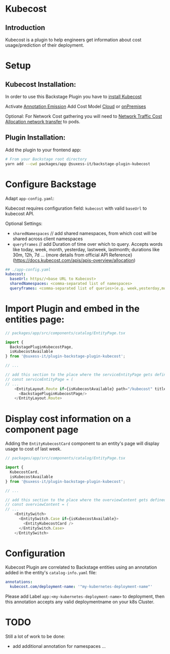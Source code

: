 # Kubecost
## Introduction

Kubecost is a plugin to help engineers get information about cost usage/prediction of their deployment.

# Setup

## Kubecost Installation:

In order to use this Backstage Plugin you have to [install Kubecost](https://docs.kubecost.com/install-and-configure/install/getting-started)

Activate [Annotation Emission](https://docs.kubecost.com/install-and-configure/advanced-configuration/annotations)
Add Cost Model [Cloud](https://docs.kubecost.com/install-and-configure/install/cloud-integration) or [onPremises](https://docs.kubecost.com/install-and-configure/install/provider-installations/air-gapped#how-do-i-configure-prices-for-my-on-premise-assets)

Optional: For Network Cost gathering you will need to [Network Traffic Cost Allocation network transfer](https://docs.kubecost.com/using-kubecost/navigating-the-kubecost-ui/cost-allocation/network-allocation) to pods.

## Plugin Installation:
Add the plugin to your frontend app:

```bash
# From your Backstage root directory
yarn add --cwd packages/app @suxess-it/backstage-plugin-kubecost
```

# Configure Backstage 
Adapt `app-config.yaml`:

Kubecost requires configuration field: `kubecost` with valid `baseUrl` to kubecost API.

Optional Settings:
- `sharedNamespaces` // add shared namespaces, from  which cost will be shared across client namespaces
- `queryframes` // add Duration of time over which to query. Accepts words like today, week, month, yesterday, lastweek, lastmonth; durations like 30m, 12h, 7d ... {more details from official API Reference}(https://docs.kubecost.com/apis/apis-overview/allocation)

```yaml
## ./app-config.yaml
kubecost:
  baseUrl: https//<base URL to Kubecost> 
  sharedNamespaces: <comma-separated list of namespaces>
  queryframes: <comma-separated list of queries>(e.g. week,yesterday,month,today,lastweek)
```

# Import Plugin and embed in the entities page:
```typescript
// packages/app/src/components/catalog/EntityPage.tsx

import { 
  BackstagePluginKubecostPage,
  isKubecostAvailable
} from '@suxess-it/plugin-backstage-plugin-kubecost';

// ...

// add this section to the place where the serviceEntityPage gets defined
// const serviceEntityPage = (
// ...
    <EntityLayout.Route if={isKubecostAvailable} path="/kubecost" title="Kubecost">
      <BackstagePluginKubecostPage/>
    </EntityLayout.Route>
```

# Display cost information on a component page
Adding the `EntityKubecostCard` component to an entity's page will display usage to cost of last week.
```typescript
// packages/app/src/components/catalog/EntityPage.tsx

import { 
  KubecostCard,
  isKubecostAvailable
} from '@suxess-it/plugin-backstage-plugin-kubecost';

// ...

// add this section to the place where the overviewContent gets defined
// const overviewContent = (
// ... 
    <EntitySwitch>
      <EntitySwitch.Case if={isKubecostAvailable}>
        <EntityKubecostCard />
      </EntitySwitch.Case>
    </EntitySwitch>
```
# Configuration
Kubecost Plugin are correlated to Backstage entities using an annotation added in the entity's `catalog-info.yaml` file:

```yml
annotations:
  kubecost.com/deployment-name: '"my-kubernetes-deployment-name"'
```

Please add Label `app:<my-kubernetes-deployment-name>` to deployment, then this annotation accepts any valid deploymentname on your k8s Cluster.

# TODO
Still a lot of work to be done:
- add additional annotation for namespaces
...
